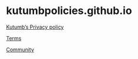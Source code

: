 # kutumbpolicies.github.io

<a href="/kutumbpolicies.github.io/Kutumb’sPrivacyPolicy">Kutumb’s Privacy policy</a>

<a href="/kutumbpolicies.github.io/kootumb’sTerms of use">Terms</a>

<a href="/kutumbpolicies.github.io/Community Guidelines">Community</a>

